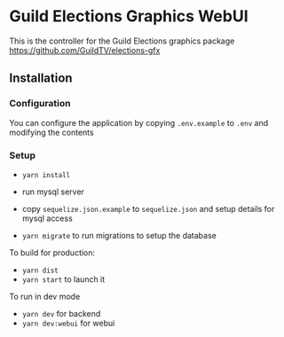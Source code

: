 # Guild Elections Graphics WebUI

This is the controller for the Guild Elections graphics package https://github.com/GuildTV/elections-gfx

## Installation

### Configuration

You can configure the application by copying `.env.example` to `.env` and modifying the contents

### Setup

-   `yarn install`

-   run mysql server
-   copy `sequelize.json.example` to `sequelize.json` and setup details for mysql access
-   `yarn migrate` to run migrations to setup the database

To build for production:

-   `yarn dist`
-   `yarn start` to launch it

To run in dev mode

-   `yarn dev` for backend
-   `yarn dev:webui` for webui

